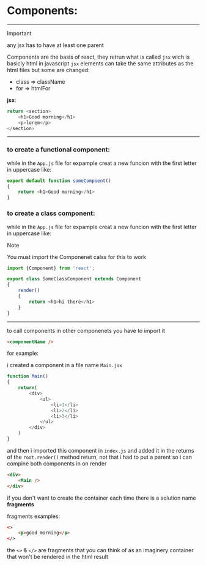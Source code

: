 # Components:

---

> [!IMPORTANT]
> any jsx has to have at least one parent

Components are the basis of react, they retrun what is called ``jsx`` wich is basicly html in javascript
``jsx`` elements can take the same attributes as the html files but some are changed:


- class => className
- for => htmlFor

**jsx**:


```javascript
return <section> 
    <h1>Good morning</h1>
    <p>lorem</p>
</section>
```

---

### to create a functional component:

while in the ``App.js`` file for expample creat a new funcion with the first letter in uppercase like:

```javascript
export default function someCompoent()
{
    return <h1>Good morning</h1>
}
```


### to create a class component:

while in the ``App.js`` file for expample creat a new funcion with the first letter in uppercase like:
> [!NOTE]
> You must import the Componenet calss for this to work


```javascript
import {Component} from 'react';

export class SomeClassComponent extends Component
{
    render()
    {
        return <h1>hi there</h1>
    }
}
```


---

to call components in other componenets you have to import it

```html
<componentName />
```

for example:

i created a component in a file name ``Main.jsx``


```javascript
function Main()
{
    return(
        <div>
            <ul>
                <li>1</li>
                <li>2</li>
                <li>3</li>
            </ul>
        </div>
    )
}
```


and then i imported this component in ``index.js`` and added it in the returns of the ``root.render()`` method return,
not that i had to put a parent so i can compine both components in on render

```html
<div>
    <Main />
</div>
```


if you don't want to create the container each time there is a solution name **fragments**

fragments examples:

```html
<>
    <p>good morning</p>
</>
```


the `<>` & `</>` are fragments that you can think of as an imaginery container that won't be rendered in the html result
